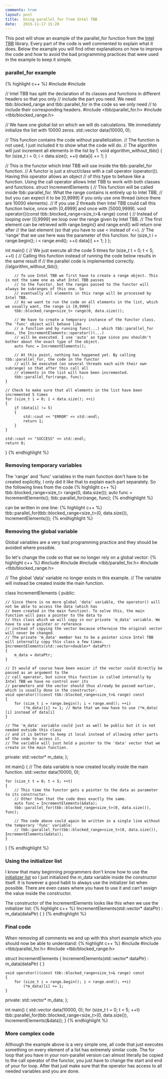 ```yaml
---
comments: true
layout: post
title:  Using parallel_for from Intel TBB
date:   2015-11-17 15:20
---
```


This post will show an example of the parallel_for function from the <abbr title="Intel Threading Building Blocks">Intel TBB</abbr> library. Every part of the code is well commented to explain what it does. Below the example you will find other explanations on how to improve the code and how to avoid the bad programming practices that were used in the example to keep it simple.
<!--more-->

### parallel_for example
{% highlight c++ %}
#include <iostream>
#include <vector>

// Intel TBB has split the declaration of its classes and functions in different headers so that you only
// include the part you need. We need tbb::blocked_range and tbb::parallel_for in the code so we only need
// to include their corresponding headers.
#include <tbb/parallel_for.h>
#include <tbb/blocked_range.h>

// We have one global list on which we will do calculations. We immediately initialize the list with 10000 zeros.
std::vector<double> data(10000, 0);

// This function contains the code without parallelization.
// The function is not used, I just included it to show what the code will do.
// The algorithm will just increment all elements in the list by 1.
void algorithm_without_tbb()
{
    for (size_t i = 0; i < data.size(); ++i)
        data[i] += 1;
}

// This is the functor which Intel TBB will use inside the tbb::parallel_for function.
// A functor is just a struct/class with a call operator (operator()). Having this operator allows an object
// of this type to behave like a function. Using the call operator allows Intel TBB to work with both classes and functions.
struct IncrementElements
{
    // This function will be called inside tbb::parallel_for. What the range contains is entirely up to Intel TBB,
    // but you can expect it to be [0,9999] if you only use one thread (since there are 10000 elements).
    // If you use 2 threads then Intel TBB could call this function twice, once with [0,4999] and once with [5000,9999].
    void operator()(const tbb::blocked_range<size_t>& range) const
    {
        // Instead of looping over [0,9999] we loop over the range given by Intel TBB.
        // The first element can be retrieved with range.begin() and range.end() will return one after
        // the last element (so that you have to use < instead of <=).
        // The 'range' that we use here was the parameter of this function.
        for (size_t i = range.begin(); i < range.end(); ++i)
            data[i] += 1;
    }
};

int main()
{
    // We just execute all the code 5 times
    for (size_t t = 0; t < 5; ++t)
    {
        // Calling this function instead of running the code below results in the same result if
        // the parallel code is implemented correctly.
        //algorithm_without_tbb();

        // To use Intel TBB we first have to create a range object. This is not the same one as what Intel TBB passes
        // to the functor, but the ranges passed to the functor will always be subranges of this one. So
        // eventually all elements in this range will be processed by Intel TBB.
        // As we want to run the code on all elements in the list, which we usually want, the range is [0,9999]
        tbb::blocked_range<size_t> range(0, data.size());

        // We have to create a temporary instance of the functor class. The 'func' object will behave like
        // a function and by running func(...) which tbb::parallel_for does, the IncrementElements::operator()(...)
        // will be executed. I use 'auto' as type since you shouldn't bother about the exact type of the object.
        auto func = IncrementElements();

        // At this point, nothing has happened yet. By calling tbb::parallel_for, the code in the functor
        // will be executed (on several threads each with their own subrange) so that after this call all
        // elements in the list will have been incremented.
        tbb::parallel_for(range, func);
    }

    // Check to make sure that all elements in the list have been incremented 5 times
    for (size_t i = 0; i < data.size(); ++i)
    {
        if (data[i] != 5)
        {
            std::cout << "ERROR" << std::endl;
            return 1;
        }
    }

    std::cout << "SUCCESS" << std::endl;
    return 0;
}
{% endhighlight %}

### Removing temporary variables
The 'range' and 'func' variables in the main function don't have to be created explicitly, I only did it like that to explain each part separately. So the following lines from the code
{% highlight c++ %}
tbb::blocked_range<size_t> range(0, data.size());
auto func = IncrementElements();
tbb::parallel_for(range, func);
{% endhighlight %}

can be written in one line:
{% highlight c++ %}
tbb::parallel_for(tbb::blocked_range<size_t>(0, data.size()), IncrementElements());
{% endhighlight %}

### Removing the global variable
Global variables are a very bad programming practice and they should be avoided where possible.

So let's change the code so that we no longer rely on a global vector:
{% highlight c++ %}
#include <iostream>
#include <vector>
#include <tbb/parallel_for.h>
#include <tbb/blocked_range.h>

// The global 'data' variable no longer exists in this example.
// The variable will instead be created inside the main function.

class IncrementElements
{
public:

    // Since there is no more global 'data' variable, the operator() will not be able to access the data (which has
    // been created in the main function). To solve this, the main function will pass a pointer to the data to
    // this class which we will copy in our private 'm_data' variable. We have to use a pointer or reference
    // instead of copying the vector because otherwise the original vector will never be changed.
    // The private 'm_data' member has to be a pointer since Intel TBB will internally copy this class a few times.
    IncrementElements(std::vector<double>* dataPtr)
    {
        m_data = dataPtr;
    }

    // It would of course have been easier if the vector could directly be passed as an argument to the
    // call operator, but since this function is called internally by Intel TBB we have no control over its
    // parameters and the vector should thus already be passed earlier, which is usually done in the constructor.
    void operator()(const tbb::blocked_range<size_t>& range) const
    {
        for (size_t i = range.begin(); i < range.end(); ++i)
            (*m_data)[i] += 1; // Note that we now have to use (*m_data)[i] instead of data[i]
    }

    // The 'm_data' variable could just as well be public but it is not needed outside this class
    // and it is better to keep it local instead of allowing other parts of the code to access it.
    // The variable will just hold a pointer to the 'data' vector that we create in the main function.
private:
    std::vector<double>* m_data;
};

int main()
{
    // The data variable is now created locally inside the main function.
    std::vector<double> data(10000, 0);

    for (size_t t = 0; t < 5; ++t)
    {
        // This time the functor gets a pointer to the data as parameter to its constructor.
        // Other than that the code does exactly the same.
        auto func = IncrementElements(&data);
        tbb::parallel_for(tbb::blocked_range<size_t>(0, data.size()), func);

        // The code above could again be written in a single line without the temporary 'func' variable:
        // tbb::parallel_for(tbb::blocked_range<size_t>(0, data.size()), IncrementElements(&data));
    }
}
{% endhighlight %}

### Using the initializer list
I know that many beginning programmers don't know how to use the [initializer list](http://en.cppreference.com/w/cpp/language/initializer_list) so I just initialized the m_data variable inside the constructor itself. It is however a good habit to always use the initializer list when possible. There are even cases where you have to use it and can't assign the value inside the constructor.

The constructor of the IncrementElements looks like this when we use the initializer list:
{% highlight c++ %}
IncrementElements(std::vector<double>* dataPtr)
    : m_data(dataPtr)
{
}
{% endhighlight %}

### Final code
When removing all comments we end up with this short example which you should now be able to understand:
{% highlight c++ %}
#include <vector>
#include <tbb/parallel_for.h>
#include <tbb/blocked_range.h>

struct IncrementElements
{
    IncrementElements(std::vector<double>* dataPtr) :
        m_data(dataPtr)
    {
    }

    void operator()(const tbb::blocked_range<size_t>& range) const
    {
        for (size_t i = range.begin(); i < range.end(); ++i)
            (*m_data)[i] += 1;
    }

private:
    std::vector<double>* m_data;
};

int main()
{
    std::vector<double> data(10000, 0);
    for (size_t t = 0; t < 5; ++t)
        tbb::parallel_for(tbb::blocked_range<size_t>(0, data.size()), IncrementElements(&data));
}
{% endhighlight %}

### More complex code
Although the example above is a very simple one, all code that just executes something on every element of a list has extremely similar code. The for loop that you have in your non-parallel version can almost literally be copied to the call operator of the functor, you just have to change the start and end of your for loop. After that just make sure that the operator has access to all needed variables and you are done.
